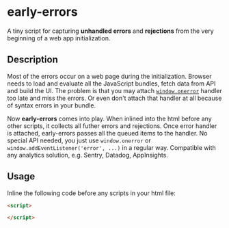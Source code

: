# early-errors

A tiny script for capturing **unhandled errors** and **rejections** from the very beginning of a web app initialization. 

## Description

Most of the errors occur on a web page during the initialization. Browser needs to load and evaluate all the JavaScript bundles, fetch data from API and build the UI. The problem is that you may attach [`window.onerror`](https://developer.mozilla.org/en-US/docs/Web/API/Window/error_event) handler too late and miss the errors. Or even don't attach that handler at all because of syntax errors in your bundle.

Now **early-errors** comes into play. When inlined into the html before any other scripts, it collects all futher errors and rejections. Once error handler is attached, early-errors passes all the queued items to the handler. No special API needed, you just use `window.onerror` or `window.addEventListener('error', ...)` in a regular way. Compatible with any analytics solution, e.g. Sentry, Datadog, AppInsights.

## Usage
Inline the following code before any scripts in your html file:
```html
<script>

</script>
```

